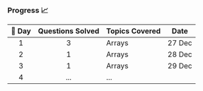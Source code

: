 ### **Progress 📈**  
<table>
  <thead>
    <tr>
      <th>🌟 Day</th>
      <th> Questions Solved</th>
      <th> Topics Covered</th>
      <th> Date</th>
    </tr>
  </thead>
  <tbody>
    <tr>
      <td align="center">1</td>
      <td align="center">3</td>
      <td>Arrays</td>
      <td>27 Dec</td>
    </tr>
    <tr>
      <td align="center">2</td>
      <td align="center">1</td>
      <td>Arrays</td>
      <td>28 Dec</td>
    </tr>
    <tr>
      <td align="center">3</td>
      <td align="center">1</td>
      <td>Arrays</td>
      <td>29 Dec</td>
    </tr>
    <tr>
      <td align="center">4</td>
      <td align="center">...</td>
      <td>...</td>
    </tr>
  </tbody>
</table>
